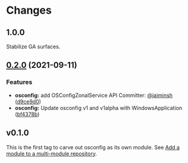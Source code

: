 # Changes

## 1.0.0

Stabilize GA surfaces.

## [0.2.0](https://www.github.com/googleapis/google-cloud-go/compare/osconfig/v0.1.0...osconfig/v0.2.0) (2021-09-11)


### Features

* **osconfig:** add OSConfigZonalService API Committer: [@jaiminsh](https://www.github.com/jaiminsh) ([d9ce9d0](https://www.github.com/googleapis/google-cloud-go/commit/d9ce9d0ee64f59c4e07ce4752bfd721051a95ac7))
* **osconfig:** Update osconfig v1 and v1alpha with WindowsApplication ([bf4378b](https://www.github.com/googleapis/google-cloud-go/commit/bf4378b5b859f7b835946891dbfebfee31c4b123))

## v0.1.0

This is the first tag to carve out osconfig as its own module. See
[Add a module to a multi-module repository](https://github.com/golang/go/wiki/Modules#is-it-possible-to-add-a-module-to-a-multi-module-repository).
